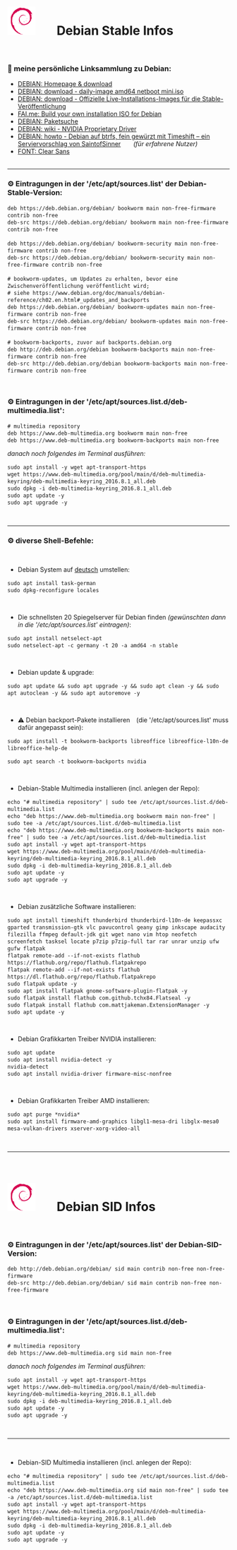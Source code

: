 # ![](https://github.com/Michellesdreamplace/Linux_Infos/blob/main/pix/icons_64x64/Debian.png)⠀ ⠀Debian Stable Infos
 ⠀ ⠀ ⠀ ⠀ ⠀ ⠀ 
 ⠀ ⠀ ⠀ ⠀ ⠀ ⠀ 
### 🔗 meine persönliche Linksammlung zu Debian:
- [DEBIAN: Homepage & download](https://www.debian.org/)
- [DEBIAN: download - daily-image amd64 netboot mini.iso](https://d-i.debian.org/daily-images/amd64/daily/netboot/mini.iso)
- [DEBIAN: download - Offizielle Live-Installations-Images für die Stable-Veröffentlichung](https://cdimage.debian.org/debian-cd/current-live/amd64/iso-hybrid/)
- [FAI.me: Build your own installation ISO for Debian](https://fai-project.org/FAIme/)  
- [DEBIAN: Paketsuche](https://packages.debian.org/de/)  
- [DEBIAN: wiki - NVIDIA Proprietary Driver](https://wiki.debian.org/NvidiaGraphicsDrivers)  
- [DEBIAN: howto - Debian auf btrfs, fein gewürzt mit Timeshift – ein Serviervorschlag von SaintofSinner](https://saintofsinner.de/debian-auf-btrfs-fein-gewuerzt-mit-timeshift-ein-serviervorschlag/)⠀ ⠀ *(für erfahrene Nutzer)* 
- [FONT: Clear Sans](https://www.fontsquirrel.com/fonts/clear-sans)  
 ⠀ ⠀ ⠀ ⠀ ⠀ ⠀ 
 ⠀ ⠀ ⠀ ⠀ ⠀ ⠀
______________________________________________________________________________________________________
### ⚙️ Eintragungen in der '/etc/apt/sources.list' der Debian-Stable-Version:
```
deb https://deb.debian.org/debian/ bookworm main non-free-firmware contrib non-free
deb-src https://deb.debian.org/debian/ bookworm main non-free-firmware contrib non-free

deb https://deb.debian.org/debian/ bookworm-security main non-free-firmware contrib non-free
deb-src https://deb.debian.org/debian/ bookworm-security main non-free-firmware contrib non-free

# bookworm-updates, um Updates zu erhalten, bevor eine Zwischenveröffentlichung veröffentlicht wird;
# siehe https://www.debian.org/doc/manuals/debian-reference/ch02.en.html#_updates_and_backports
deb https://deb.debian.org/debian/ bookworm-updates main non-free-firmware contrib non-free
deb-src https://deb.debian.org/debian/ bookworm-updates main non-free-firmware contrib non-free

# bookworm-backports, zuvor auf backports.debian.org
deb http://deb.debian.org/debian bookworm-backports main non-free-firmware contrib non-free
deb-src http://deb.debian.org/debian bookworm-backports main non-free-firmware contrib non-free
```
 ⠀ ⠀ ⠀ ⠀ ⠀ 
### ⚙️ Eintragungen in der '/etc/apt/sources.list.d/deb-multimedia.list':
```
# multimedia repository
deb https://www.deb-multimedia.org bookworm main non-free
deb https://www.deb-multimedia.org bookworm-backports main non-free
```
*danach noch folgendes im Terminal ausführen:*
```
sudo apt install -y wget apt-transport-https
wget https://www.deb-multimedia.org/pool/main/d/deb-multimedia-keyring/deb-multimedia-keyring_2016.8.1_all.deb
sudo dpkg -i deb-multimedia-keyring_2016.8.1_all.deb
sudo apt update -y
sudo apt upgrade -y
```
 ⠀ ⠀ ⠀ ⠀ ⠀ ⠀ ⠀ ⠀
 ⠀ ⠀ ⠀ ⠀ ⠀ ⠀ 
______________________________________________________________________________________________________
### ⚙️ diverse Shell-Befehle:
 ⠀ ⠀ ⠀ ⠀ ⠀ 
- Debian System auf [deutsch](https://wiki.debian.org/de/HowTo/Install/Deutsch) umstellen:
```
sudo apt install task-german
sudo dpkg-reconfigure locales
```
 ⠀ ⠀ ⠀ ⠀ ⠀ 
 ⠀ ⠀ ⠀ ⠀ ⠀ 
 - Die schnellsten 20 Spiegelserver für Debian finden *(gewünschten dann in die '/etc/apt/sources.list' eintragen)*:
```
sudo apt install netselect-apt
sudo netselect-apt -c germany -t 20 -a amd64 -n stable
```
 ⠀ ⠀ ⠀ ⠀ ⠀ 
 ⠀ ⠀ ⠀ ⠀ ⠀ 
- Debian update & upgrade:
```
sudo apt update && sudo apt upgrade -y && sudo apt clean -y && sudo apt autoclean -y && sudo apt autoremove -y
```
 ⠀ ⠀ ⠀ ⠀ ⠀ 
 ⠀ ⠀ ⠀ ⠀ ⠀ 
- ⚠️ Debian backport-Pakete installieren⠀ (die '/etc/apt/sources.list' muss dafür angepasst sein):
```
sudo apt install -t bookworm-backports libreoffice libreoffice-l10n-de libreoffice-help-de
```
```
sudo apt search -t bookworm-backports nvidia
```
 ⠀ ⠀ ⠀ ⠀ ⠀ 
 ⠀ ⠀ ⠀ ⠀ ⠀ 
- Debian-Stable Multimedia installieren (incl. anlegen der Repo):
```
echo "# multimedia repository" | sudo tee /etc/apt/sources.list.d/deb-multimedia.list
echo "deb https://www.deb-multimedia.org bookworm main non-free" | sudo tee -a /etc/apt/sources.list.d/deb-multimedia.list
echo "deb https://www.deb-multimedia.org bookworm-backports main non-free" | sudo tee -a /etc/apt/sources.list.d/deb-multimedia.list
sudo apt install -y wget apt-transport-https
wget https://www.deb-multimedia.org/pool/main/d/deb-multimedia-keyring/deb-multimedia-keyring_2016.8.1_all.deb
sudo dpkg -i deb-multimedia-keyring_2016.8.1_all.deb
sudo apt update -y
sudo apt upgrade -y
```
 ⠀ ⠀ ⠀ ⠀ ⠀ ⠀ ⠀ ⠀
 ⠀ ⠀ ⠀ ⠀ ⠀ ⠀ 
 - Debian zusätzliche Software installieren:
```
sudo apt install timeshift thunderbird thunderbird-l10n-de keepassxc gparted transmission-gtk vlc pavucontrol geany gimp inkscape audacity filezilla ffmpeg default-jdk git wget nano vim htop neofetch screenfetch tasksel locate p7zip p7zip-full tar rar unrar unzip ufw gufw flatpak
flatpak remote-add --if-not-exists flathub https://flathub.org/repo/flathub.flatpakrepo
flatpak remote-add --if-not-exists flathub https://dl.flathub.org/repo/flathub.flatpakrepo
sudo flatpak update -y
sudo apt install flatpak gnome-software-plugin-flatpak -y
sudo flatpak install flathub com.github.tchx84.Flatseal -y
sudo flatpak install flathub com.mattjakeman.ExtensionManager -y
sudo apt update -y
```
 ⠀ ⠀ ⠀ ⠀ ⠀ ⠀ ⠀ ⠀
 ⠀ ⠀ ⠀ ⠀ ⠀ ⠀ 
  - Debian Grafikkarten Treiber NVIDIA installieren:
```
sudo apt update
sudo apt install nvidia-detect -y
nvidia-detect
sudo apt install nvidia-driver firmware-misc-nonfree
```
 ⠀ ⠀ ⠀ ⠀ ⠀ ⠀ ⠀ ⠀
 ⠀ ⠀ ⠀ ⠀ ⠀ ⠀ 
   - Debian Grafikkarten Treiber AMD installieren:
```
sudo apt purge *nvidia*
sudo apt install firmware-amd-graphics libgl1-mesa-dri libglx-mesa0 mesa-vulkan-drivers xserver-xorg-video-all
```
 ⠀ ⠀ ⠀ ⠀ ⠀ ⠀ ⠀ ⠀
 ⠀ ⠀ ⠀ ⠀ ⠀ ⠀ 
______________________________________________________________________________________________________
 ⠀ ⠀ ⠀ ⠀ ⠀ ⠀ ⠀ ⠀
 ⠀ ⠀ ⠀ ⠀ ⠀ ⠀ 
# ![](https://github.com/Michellesdreamplace/Linux_Infos/blob/main/pix/icons_64x64/Debian.png)⠀ ⠀Debian SID Infos
 ⠀ ⠀ ⠀ ⠀ ⠀ ⠀ 
 ⠀ ⠀ ⠀ ⠀ ⠀ ⠀ 
### ⚙️ Eintragungen in der '/etc/apt/sources.list' der Debian-SID-Version:
```
deb http://deb.debian.org/debian/ sid main contrib non-free non-free-firmware  
deb-src http://deb.debian.org/debian/ sid main contrib non-free non-free-firmware  
```
 ⠀ ⠀ ⠀ ⠀ ⠀ 
### ⚙️ Eintragungen in der '/etc/apt/sources.list.d/deb-multimedia.list':
```
# multimedia repository
deb https://www.deb-multimedia.org sid main non-free
```
*danach noch folgendes im Terminal ausführen:*
```
sudo apt install -y wget apt-transport-https
wget https://www.deb-multimedia.org/pool/main/d/deb-multimedia-keyring/deb-multimedia-keyring_2016.8.1_all.deb
sudo dpkg -i deb-multimedia-keyring_2016.8.1_all.deb
sudo apt update -y
sudo apt upgrade -y
```
 ⠀ ⠀ ⠀ ⠀ ⠀ ⠀ ⠀ ⠀
 ⠀ ⠀ ⠀ ⠀ ⠀ ⠀ 
______________________________________________________________________________________________________
 ⠀ ⠀ ⠀ ⠀ ⠀ ⠀ ⠀ ⠀
 ⠀ ⠀ ⠀ ⠀ ⠀ ⠀ 
- Debian-SID Multimedia installieren (incl. anlegen der Repo):
```
echo "# multimedia repository" | sudo tee /etc/apt/sources.list.d/deb-multimedia.list
echo "deb https://www.deb-multimedia.org sid main non-free" | sudo tee -a /etc/apt/sources.list.d/deb-multimedia.list
sudo apt install -y wget apt-transport-https
wget https://www.deb-multimedia.org/pool/main/d/deb-multimedia-keyring/deb-multimedia-keyring_2016.8.1_all.deb
sudo dpkg -i deb-multimedia-keyring_2016.8.1_all.deb
sudo apt update -y
sudo apt upgrade -y
```
